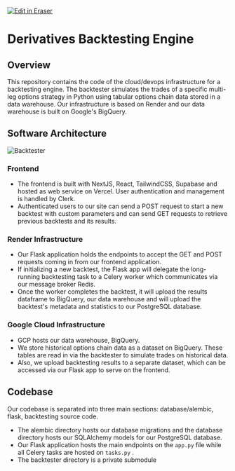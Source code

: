 <p><a target="_blank" href="https://app.eraser.io/workspace/Yg0piquDcQ239aNwx5Rv" id="edit-in-eraser-github-link"><img alt="Edit in Eraser" src="https://firebasestorage.googleapis.com/v0/b/second-petal-295822.appspot.com/o/images%2Fgithub%2FOpen%20in%20Eraser.svg?alt=media&amp;token=968381c8-a7e7-472a-8ed6-4a6626da5501"></a></p>

# Derivatives Backtesting Engine
## Overview
This repository contains the code of the cloud/devops infrastructure for a backtesting engine. The backtester simulates the trades of a specific multi-leg options strategy in Python using tabular options chain data stored in a data warehouse. Our infrastructure is based on Render and our data warehouse is built on Google's BigQuery.

## Software Architecture
![Backtester](undefined "Backtester")



### Frontend
- The frontend is built with NextJS, React, TailwindCSS, Supabase and hosted as web service on Vercel. User authentication and management is handled by Clerk.
- Authenticated users to our site can send a POST request to start a new backtest with custom parameters and can send GET requests to retrieve previous backtests and its results.
### Render Infrastructure
- Our Flask application holds the endpoints to accept the GET and POST requests coming in from our frontend application. 
- If initializing a new backtest, the Flask app will delegate the long-running backtesting task to a Celery worker which communicates via our message broker Redis. 
- Once the worker completes the backtest, it will upload the results dataframe to BigQuery, our data warehouse and will upload the backtest's metadata and statistics to our PostgreSQL database.

### Google Cloud Infrastructure
- GCP hosts our data warehouse, BigQuery.
- We store historical options chain data as a dataset on BigQuery. These tables are read in via the backtester to simulate trades on historical data. 
- Also, we upload backtesting results to a separate dataset, which can be accessed via our Flask app to serve on the frontend.
## Codebase
Our codebase is separated into three main sections: database/alembic, flask, backtesting source code. 

- The alembic directory hosts our database migrations and the database directory hosts our SQLAlchemy models for our PostgreSQL database. 
- Our Flask application hosts the main endpoints on the `app.py`  file while all Celery tasks are hosted on `tasks.py`  .
- The backtester directory is a private submodule




<!--- Eraser file: https://app.eraser.io/workspace/Yg0piquDcQ239aNwx5Rv --->